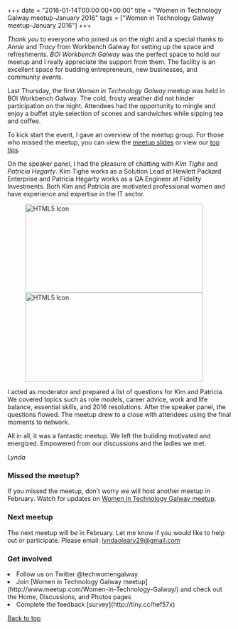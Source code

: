 +++
date = "2016-01-14T00:00:00+00:00"
title = "Women in Technology Galway meetup-January 2016"
tags = ["Women in Technology Galway meetup-January 2016"]
+++

<i>Thank you</i> to everyone who joined us on the night and a special thanks to <i>Annie</i> and <i>Tracy</i> from Workbench Galway for setting up the space and refreshments. <i>BOI Workbench Galway</i> was the perfect space to hold our meetup and I really appreciate the support from them. The facility is an excellent space for budding entrepreneurs, new businesses, and community events.

Last Thursday, the first *Women in Technology Galway* meetup was held in BOI Workbench Galway. The cold, frosty weather did not hinder participation on the night. Attendees had the opportunity to mingle and enjoy a buffet style selection of scones and sandwiches while sipping tea and coffee.

To kick start the event, I gave an overview of the meetup group. For those who missed the meetup, you can view the [meetup slides](https://docs.google.com/presentation/d/19uYiomGfPR1zpx7ExR7zFBstQ3NhkBgUYC1aSoh9hAA/edit?usp=sharing) or view our [top tips](https://t.co/LASWa4Esl1).

On the speaker panel, I had the pleasure of chatting with *Kim Tighe* and *Patricia Hegarty*. Kim Tighe works as a Solution Lead at Hewlett Packard Enterprise and Patricia Hegarty works as a QA Engineer at Fidelity Investments. Both Kim and Patricia are motivated professional women and have experience and expertise in the IT sector.

<figure class="half">
  <img src="/img/speakerpanel.jpg"alt="HTML5 Icon" width="400" height="200">
  <img src="/img/speakerpanel3.jpg"alt="HTML5 Icon" width="400" height="200">
</figure>
<p> </p>
I acted as moderator and prepared a list of questions for Kim and Patricia. We covered topics such as role models, career advice, work and life balance, essential skills, and 2016 resolutions. After the speaker panel, the questions flowed. The meetup drew to a close with attendees using the final moments to network.

All in all, it was a fantastic meetup. We left the building motivated and energized. Empowered from our discussions and the ladies we met.

*Lynda*


### Missed the meetup?

If you missed the meetup, don’t worry we will host another meetup in February. Watch for updates on [Women in Technology Galway meetup](http://www.meetup.com/Women-In-Technology-Galway/).

### Next meetup

The next meetup will be in February. Let me know if you would like to help out or participate. Please email: <lyndaoleary29@gmail.com>

### Get involved
<li>Follow us on Twitter @techwomengalway </li>
<li>Join [Women in Technology Galway meetup](http://www.meetup.com/Women-In-Technology-Galway/) and check out the Home, Discussions, and Photos pages </li>
<li>Complete the feedback [survey](http://tiny.cc/hef57x) </li>


[Back to top](#)

